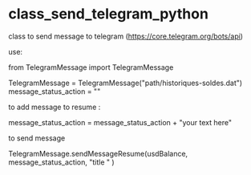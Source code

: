 # class_send_telegram_python
class to send message to telegram (https://core.telegram.org/bots/api)


use:

from TelegramMessage import TelegramMessage

TelegramMessage = TelegramMessage("path/historiques-soldes.dat")
message_status_action = ""


to add message to resume :

message_status_action = message_status_action + "your text here"


to send message 

TelegramMessage.sendMessageResume(usdBalance, message_status_action, "title " )



